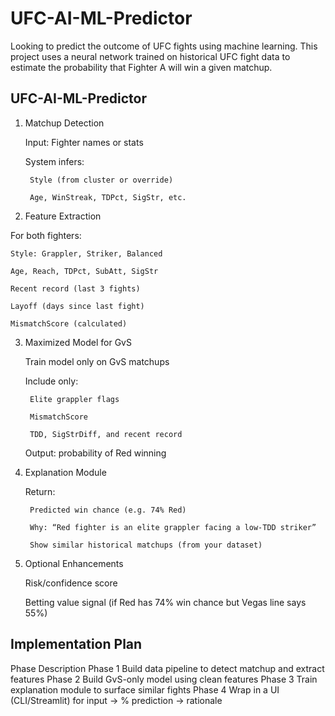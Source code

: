 # UFC-AI-ML-Predictor
Looking to predict the outcome of UFC fights using machine learning. This project uses a neural network trained on historical UFC fight data to estimate the probability that Fighter A will win a given matchup.

## UFC-AI-ML-Predictor
1. Matchup Detection

    Input: Fighter names or stats

    System infers:

        Style (from cluster or override)

        Age, WinStreak, TDPct, SigStr, etc.

2. Feature Extraction

For both fighters:

    Style: Grappler, Striker, Balanced

    Age, Reach, TDPct, SubAtt, SigStr

    Recent record (last 3 fights)

    Layoff (days since last fight)

    MismatchScore (calculated)

3. Maximized Model for GvS

    Train model only on GvS matchups

    Include only:

        Elite grappler flags

        MismatchScore

        TDD, SigStrDiff, and recent record

    Output: probability of Red winning

4. Explanation Module

    Return:

        Predicted win chance (e.g. 74% Red)

        Why: “Red fighter is an elite grappler facing a low-TDD striker”

        Show similar historical matchups (from your dataset)

5. Optional Enhancements

    Risk/confidence score

    Betting value signal (if Red has 74% win chance but Vegas line says 55%)

## Implementation Plan
Phase	Description
Phase 1	Build data pipeline to detect matchup and extract features
Phase 2	Build GvS-only model using clean features
Phase 3	Train explanation module to surface similar fights
Phase 4	Wrap in a UI (CLI/Streamlit) for input → % prediction → rationale
